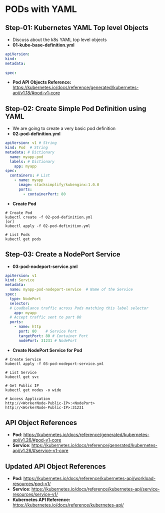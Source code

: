 # PODs with YAML
## Step-01: Kubernetes YAML Top level Objects
- Discuss about the k8s YAML top level objects
- **01-kube-base-definition.yml**
```yml
apiVersion:
kind:
metadata:
  
spec:
```
-  **Pod API Objects Reference:**  https://kubernetes.io/docs/reference/generated/kubernetes-api/v1.18/#pod-v1-core

## Step-02: Create Simple Pod Definition using YAML 
- We are going to create a very basic pod definition
- **02-pod-definition.yml**
```yml
apiVersion: v1 # String
kind: Pod  # String
metadata: # Dictionary
  name: myapp-pod
  labels: # Dictionary 
    app: myapp         
spec:
  containers: # List
    - name: myapp
      image: stacksimplify/kubenginx:1.0.0
      ports:
        - containerPort: 80
```
- **Create Pod**
```
# Create Pod
kubectl create -f 02-pod-definition.yml
[or]
kubectl apply -f 02-pod-definition.yml

# List Pods
kubectl get pods
```

## Step-03: Create a NodePort Service
- **03-pod-nodeport-service.yml**
```yml
apiVersion: v1
kind: Service
metadata:
  name: myapp-pod-nodeport-service  # Name of the Service
spec:
  type: NodePort
  selector:
  # Loadbalance traffic across Pods matching this label selector
    app: myapp
  # Accept traffic sent to port 80    
  ports: 
    - name: http
      port: 80    # Service Port
      targetPort: 80 # Container Port
      nodePort: 31231 # NodePort
```
- **Create NodePort Service for Pod**
```
# Create Service
kubectl apply -f 03-pod-nodeport-service.yml

# List Service
kubectl get svc

# Get Public IP
kubectl get nodes -o wide

# Access Application
http://<WorkerNode-Public-IP>:<NodePort>
http://<WorkerNode-Public-IP>:31231
```

## API Object References
- **Pod**: https://kubernetes.io/docs/reference/generated/kubernetes-api/v1.26/#pod-v1-core
- **Service**: https://kubernetes.io/docs/reference/generated/kubernetes-api/v1.26/#service-v1-core

## Updated API Object References
-  **Pod**: https://kubernetes.io/docs/reference/kubernetes-api/workload-resources/pod-v1/
-  **Service**: https://kubernetes.io/docs/reference/kubernetes-api/service-resources/service-v1/
- **Kubernetes API Reference:** https://kubernetes.io/docs/reference/kubernetes-api/

